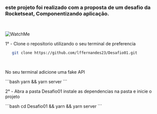 <h3> este projeto foi realizado com a proposta de um desafio da Rocketseat, Componentizando aplicação. </h3>
<br />

![WatchMe](https://user-images.githubusercontent.com/82827767/151057303-f3fc1bca-7bd3-4d52-89b3-50098e02d25b.gif)


<p>1° - Clone o repositorio utilizando o seu terminal de preferencia</p>


```bash
   git clone https://github.com/lffernandes23/Desafio01.git
```

</br>


<p> No seu terminal adicione uma fake API </p>
   ```bash
   yarn && yarn server
```

</br>


<p>2° - Abra a pasta Desafio01 instale as dependencias na pasta e inicie o projeto</p>
```bash
   cd Desafio01 && yarn && yarn server
```
